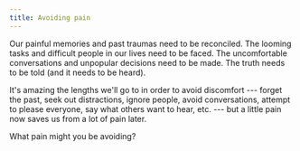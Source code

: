 ```yaml
---
title: Avoiding pain
---
```


Our painful memories and past traumas need to be reconciled. The looming tasks and difficult people in our lives need to be faced. The uncomfortable conversations and unpopular decisions need to be made. The truth needs to be told (and it needs to be heard).

It's amazing the lengths we'll go to in order to avoid discomfort --- forget the past, seek out distractions, ignore people, avoid conversations, attempt to please everyone, say what others want to hear, etc. --- but a little pain now saves us from a lot of pain later.

What pain might you be avoiding?
